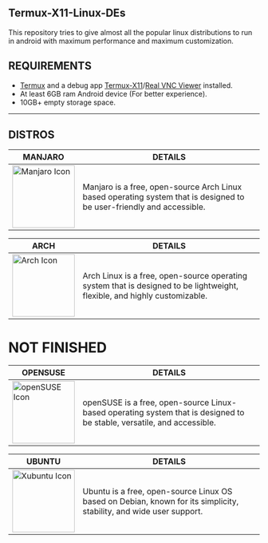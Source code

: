 ## Termux-X11-Linux-DEs
This repository tries to give almost all the popular linux distributions to run in android with maximum performance and maximum customization.

## REQUIREMENTS
* [Termux](https://github.com/termux/termux-app/releases) and a debug app [Termux-X11](https://github.com/termux/termux-x11/releases/tag/nightly)/[Real VNC Viewer](https://play.google.com/store/apps/details?id=com.realvnc.viewer.android&hl=en&referrer=utm_source%3Dgoogle%26utm_medium%3Dorganic%26utm_term%3Drealvnc+viewer&pcampaignid=APPU_1_soxJZ8HhIOHb4-EP7Zq-uAE&pli=1) installed.
* At least 6GB ram Android device (For better experience).
* 10GB+ empty storage space.
---
## DISTROS
| MANJARO | DETAILS |
|---------|---------|
| <a href="/manjaro/README.md"><img src="https://gitlab.manjaro.org/artwork/icon-themes/manjaro-icons/-/raw/master/green/128x128.png?ref_type=heads" alt="Manjaro Icon" width="125"></a> | Manjaro is a free, open-source Arch Linux based operating system that is designed to be user-friendly and accessible.

| ARCH | DETAILS |
|------|---------|
| <a href="/arch/README.md"><img src="https://avatars.githubusercontent.com/u/4673648?s=200&v=4" alt="Arch Icon" width="125"></a> | Arch Linux is a free, open-source operating system that is designed to be lightweight, flexible, and highly customizable.

# NOT FINISHED 
| OPENSUSE | DETAILS |
|------|---------|
| <a href="/opensuse/README.md"><img src="https://en.opensuse.org/images/c/cd/Button-colour.png" alt="openSUSE Icon" width="125"></a> | openSUSE is a free, open-source Linux-based operating system that is designed to be stable, versatile, and accessible.

| UBUNTU | DETAILS |
|--------|---------|
| <a href="/ubuntu/README.md"><img src="https://avatars.githubusercontent.com/u/4604537?s=200&v=4" alt="Xubuntu Icon" width="125"></a> | Ubuntu is a free, open-source Linux OS based on Debian, known for its simplicity, stability, and wide user support.
